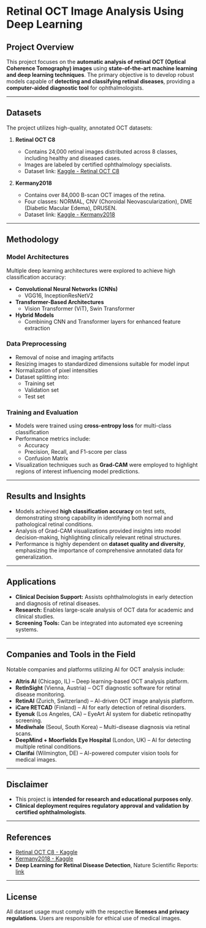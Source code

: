 # Retinal OCT Image Analysis Using Deep Learning

## Project Overview

This project focuses on the **automatic analysis of retinal OCT (Optical Coherence Tomography) images** using **state-of-the-art machine learning and deep learning techniques**. The primary objective is to develop robust models capable of **detecting and classifying retinal diseases**, providing a **computer-aided diagnostic tool** for ophthalmologists.

---

## Datasets

The project utilizes high-quality, annotated OCT datasets:

1. **Retinal OCT C8**
   - Contains 24,000 retinal images distributed across 8 classes, including healthy and diseased cases.
   - Images are labeled by certified ophthalmology specialists.
   - Dataset link: [Kaggle - Retinal OCT C8](https://www.kaggle.com/datasets/obulisainaren/retinal-oct-c8)

2. **Kermany2018**
   - Contains over 84,000 B-scan OCT images of the retina.
   - Four classes: NORMAL, CNV (Choroidal Neovascularization), DME (Diabetic Macular Edema), DRUSEN.
   - Dataset link: [Kaggle - Kermany2018](https://www.kaggle.com/datasets/paultimothymooney/kermany2018)

---

## Methodology

### Model Architectures

Multiple deep learning architectures were explored to achieve high classification accuracy:

- **Convolutional Neural Networks (CNNs)**
  - VGG16, InceptionResNetV2
- **Transformer-Based Architectures**
  - Vision Transformer (ViT), Swin Transformer
- **Hybrid Models**
  - Combining CNN and Transformer layers for enhanced feature extraction

### Data Preprocessing

- Removal of noise and imaging artifacts
- Resizing images to standardized dimensions suitable for model input
- Normalization of pixel intensities
- Dataset splitting into:
  - Training set
  - Validation set
  - Test set

### Training and Evaluation

- Models were trained using **cross-entropy loss** for multi-class classification
- Performance metrics include:
  - Accuracy
  - Precision, Recall, and F1-score per class
  - Confusion Matrix
- Visualization techniques such as **Grad-CAM** were employed to highlight regions of interest influencing model predictions.

---

## Results and Insights

- Models achieved **high classification accuracy** on test sets, demonstrating strong capability in identifying both normal and pathological retinal conditions.
- Analysis of Grad-CAM visualizations provided insights into model decision-making, highlighting clinically relevant retinal structures.
- Performance is highly dependent on **dataset quality and diversity**, emphasizing the importance of comprehensive annotated data for generalization.

---

## Applications

- **Clinical Decision Support:** Assists ophthalmologists in early detection and diagnosis of retinal diseases.
- **Research:** Enables large-scale analysis of OCT data for academic and clinical studies.
- **Screening Tools:** Can be integrated into automated eye screening systems.

---

## Companies and Tools in the Field

Notable companies and platforms utilizing AI for OCT analysis include:

- **Altris AI** (Chicago, IL) – Deep learning-based OCT analysis platform.
- **RetInSight** (Vienna, Austria) – OCT diagnostic software for retinal disease monitoring.
- **RetinAI** (Zurich, Switzerland) – AI-driven OCT image analysis platform.
- **iCare RETCAD** (Finland) – AI for early detection of retinal disorders.
- **Eyenuk** (Los Angeles, CA) – EyeArt AI system for diabetic retinopathy screening.
- **Mediwhale** (Seoul, South Korea) – Multi-disease diagnosis via retinal scans.
- **DeepMind + Moorfields Eye Hospital** (London, UK) – AI for detecting multiple retinal conditions.
- **Clarifai** (Wilmington, DE) – AI-powered computer vision tools for medical images.

---

## Disclaimer

- This project is **intended for research and educational purposes only**.
- **Clinical deployment requires regulatory approval and validation by certified ophthalmologists**.

---

## References

- [Retinal OCT C8 - Kaggle](https://www.kaggle.com/datasets/obulisainaren/retinal-oct-c8)
- [Kermany2018 - Kaggle](https://www.kaggle.com/datasets/paultimothymooney/kermany2018)
- **Deep Learning for Retinal Disease Detection**, Nature Scientific Reports: [link](https://www.nature.com/articles/s41598-018-24029-8)

---

## License

All dataset usage must comply with the respective **licenses and privacy regulations**. Users are responsible for ethical use of medical images.

